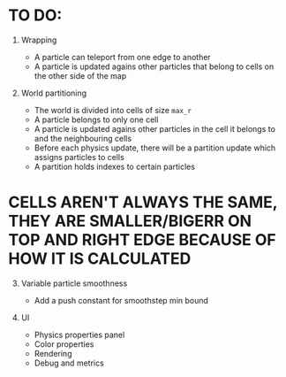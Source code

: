 # TO DO:
1. Wrapping
    - A particle can teleport from one edge to another
    - A particle is updated agains other particles that belong to cells on the other side of the map


2. World partitioning
    - The world is divided into cells of size `max_r`
    - A particle belongs to only one cell
    - A particle is updated agains other particles in the cell it belongs to and the neighbouring cells
    - Before each physics update, there will be a partition update which assigns particles to cells
    - A partition holds indexes to certain particles

# CELLS AREN'T ALWAYS THE SAME, THEY ARE SMALLER/BIGERR ON TOP AND RIGHT EDGE BECAUSE OF HOW IT IS CALCULATED


3. Variable particle smoothness
    - Add a push constant for smoothstep min bound


4. UI
    - Physics properties panel
    - Color properties
    - Rendering
    - Debug and metrics